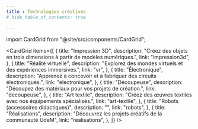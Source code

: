 ```yaml
---
title : Technologies créatives
# hide_table_of_contents: true

---
```


import CardGrid from "@site/src/components/CardGrid";


<CardGrid
  items={[
    {
      title: "Impression 3D",
      description: "Créez des objets en trois dimensions à partir de modèles numériques.",
      link: "impression3d",
    },
    {
      title: "Réalité virtuelle",
      description: "Explorez des mondes virtuels et des expériences immersives.",
      link: "vr",
    },
    {
      title: "Électronique",
      description: "Apprenez à concevoir et à fabriquer des circuits électroniques.",
      link: "electronique",
    },
    {
      title: "Découpeuse",
      description: "Découpez des matériaux pour vos projets de création.",
      link: "decoupeuse",
    },
    {
      title: "Art textile",
      description: "Créez des œuvres textiles avec nos équipements spécialisés.",
      link: "art-textile",
    },
    {
      title: "Robots (accessoires didactiques)",
      description: "",
      link: "robots",
    },
    {
      title: "Réalisations",
      description: "Découvrez les projets créatifs de la communauté UdeM",
      link: "realisations",
    },
  ]}
/>